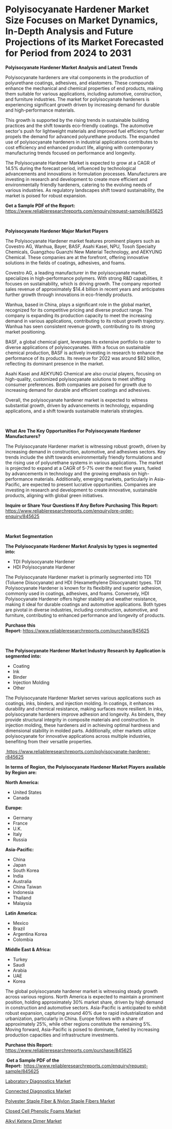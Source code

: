 <p><h1>Polyisocyanate Hardener Market Size Focuses on Market Dynamics, In-Depth Analysis and Future Projections of its Market Forecasted for Period from 2024 to 2031</h1></p><p><strong>Polyisocyanate Hardener Market Analysis and Latest Trends</strong></p>
<p><p>Polyisocyanate hardeners are vital components in the production of polyurethane coatings, adhesives, and elastomers. These compounds enhance the mechanical and chemical properties of end products, making them suitable for various applications, including automotive, construction, and furniture industries. The market for polyisocyanate hardeners is experiencing significant growth driven by increasing demand for durable and high-performance materials. </p><p>This growth is supported by the rising trends in sustainable building practices and the shift towards eco-friendly coatings. The automotive sector's push for lightweight materials and improved fuel efficiency further propels the demand for advanced polyurethane products. The expanded use of polyisocyanate hardeners in industrial applications contributes to cost efficiency and enhanced product life, aligning with contemporary manufacturing trends focused on performance and longevity. </p><p>The Polyisocyanate Hardener Market is expected to grow at a CAGR of 14.5% during the forecast period, influenced by technological advancements and innovations in formulation processes. Manufacturers are investing in research and development to create more efficient and environmentally friendly hardeners, catering to the evolving needs of various industries. As regulatory landscapes shift toward sustainability, the market is poised for robust expansion.</p></p>
<p><strong>Get a Sample PDF of the Report:&nbsp;</strong> <a href="https://www.reliableresearchreports.com/enquiry/request-sample/845625?utm_campaign=38&utm_medium=2&utm_source=Github&utm_content=ia&utm_term=12112024&utm_id=polyisocyanate-hardener">https://www.reliableresearchreports.com/enquiry/request-sample/845625</a></p>
<p>&nbsp;</p>
<p><strong>Polyisocyanate Hardener Major Market Players</strong></p>
<p><p>The Polyisocyanate Hardener market features prominent players such as Covestro AG, Wanhua, Bayer, BASF, Asahi Kasei, NPU, Tosoh Specialty Chemicals, Guangzhou Guanzhi New Material Technology, and AEKYUNG Chemical. These companies are at the forefront, offering innovative solutions in the fields of coatings, adhesives, and foams.</p><p>Covestro AG, a leading manufacturer in the polyisocyanate market, specializes in high-performance polymers. With strong R&D capabilities, it focuses on sustainability, which is driving growth. The company reported sales revenue of approximately $14.4 billion in recent years and anticipates further growth through innovations in eco-friendly products.</p><p>Wanhua, based in China, plays a significant role in the global market, recognized for its competitive pricing and diverse product range. The company is expanding its production capacity to meet the increasing demand in various applications, contributing to its robust growth trajectory. Wanhua has seen consistent revenue growth, contributing to its strong market positioning.</p><p>BASF, a global chemical giant, leverages its extensive portfolio to cater to diverse applications of polyisocyanates. With a focus on sustainable chemical production, BASF is actively investing in research to enhance the performance of its products. Its revenue for 2022 was around $82 billion, reflecting its dominant presence in the market.</p><p>Asahi Kasei and AEKYUNG Chemical are also crucial players, focusing on high-quality, customized polyisocyanate solutions to meet shifting consumer preferences. Both companies are poised for growth due to increasing demand for durable and efficient coatings and adhesives.</p><p>Overall, the polyisocyanate hardener market is expected to witness substantial growth, driven by advancements in technology, expanding applications, and a shift towards sustainable materials strategies.</p></p>
<p>&nbsp;</p>
<p><strong>What Are The Key Opportunities For Polyisocyanate Hardener Manufacturers?</strong></p>
<p><p>The Polyisocyanate Hardener market is witnessing robust growth, driven by increasing demand in construction, automotive, and adhesives sectors. Key trends include the shift towards environmentally friendly formulations and the rising use of polyurethane systems in various applications. The market is projected to expand at a CAGR of 5-7% over the next five years, fueled by advancements in technology and the growing emphasis on high-performance materials. Additionally, emerging markets, particularly in Asia-Pacific, are expected to present lucrative opportunities. Companies are investing in research and development to create innovative, sustainable products, aligning with global green initiatives.</p></p>
<p><strong>Inquire or Share Your Questions If Any Before Purchasing This Report:</strong> <a href="https://www.reliableresearchreports.com/enquiry/pre-order-enquiry/845625?utm_campaign=38&utm_medium=2&utm_source=Github&utm_content=ia&utm_term=12112024&utm_id=polyisocyanate-hardener">https://www.reliableresearchreports.com/enquiry/pre-order-enquiry/845625</a></p>
<p>&nbsp;</p>
<p><strong>Market Segmentation</strong></p>
<p><strong>The Polyisocyanate Hardener Market Analysis by types is segmented into:</strong></p>
<p><ul><li>TDI Polyisocyanate Hardener</li><li>HDI Polyisocyanate Hardener</li></ul></p>
<p><p>The Polyisocyanate Hardener market is primarily segmented into TDI (Toluene Diisocyanate) and HDI (Hexamethylene Diisocyanate) types. TDI Polyisocyanate Hardener is known for its flexibility and superior adhesion, commonly used in coatings, adhesives, and foams. Conversely, HDI Polyisocyanate Hardener offers higher stability and weather resistance, making it ideal for durable coatings and automotive applications. Both types are pivotal in diverse industries, including construction, automotive, and furniture, contributing to enhanced performance and longevity of products.</p></p>
<p><strong>Purchase this Report:&nbsp;</strong><a href="https://www.reliableresearchreports.com/purchase/845625?utm_campaign=38&utm_medium=2&utm_source=Github&utm_content=ia&utm_term=12112024&utm_id=polyisocyanate-hardener">https://www.reliableresearchreports.com/purchase/845625</a></p>
<p>&nbsp;</p>
<p><strong>The Polyisocyanate Hardener Market Industry Research by Application is segmented into:</strong></p>
<p><ul><li>Coating</li><li>Ink</li><li>Binder</li><li>Injection Molding</li><li>Other</li></ul></p>
<p><p>The Polyisocyanate Hardener Market serves various applications such as coatings, inks, binders, and injection molding. In coatings, it enhances durability and chemical resistance, making surfaces more resilient. In inks, polyisocyanate hardeners improve adhesion and longevity. As binders, they provide structural integrity in composite materials and construction. In injection molding, these hardeners aid in achieving optimal hardness and dimensional stability in molded parts. Additionally, other markets utilize polyisocyanate for innovative applications across multiple industries, benefiting from their versatile properties.</p></p>
<p><a href="https://www.reliableresearchreports.com/polyisocyanate-hardener-r845625?utm_campaign=38&utm_medium=2&utm_source=Github&utm_content=ia&utm_term=12112024&utm_id=polyisocyanate-hardener">&nbsp;https://www.reliableresearchreports.com/polyisocyanate-hardener-r845625</a></p>
<p><strong>In terms of Region, the Polyisocyanate Hardener Market Players available by Region are:</strong></p>
<p>
    <p> <strong> North America: </strong>
        <ul>
            <li>United States</li>
            <li>Canada</li>
        </ul>
        </p> 
    <p> <strong> Europe: </strong>
        <ul>
            <li>Germany</li>
            <li>France</li>
            <li>U.K.</li>
            <li>Italy</li>
            <li>Russia</li>
        </ul>
        </p> 
    <p> <strong> Asia-Pacific: </strong>
        <ul>
            <li>China</li>
            <li>Japan</li>
            <li>South Korea</li>
            <li>India</li>
            <li>Australia</li>
            <li>China Taiwan</li>
            <li>Indonesia</li>
            <li>Thailand</li>
            <li>Malaysia</li>
        </ul>
        </p> 
    <p> <strong> Latin America: </strong>
        <ul>
            <li>Mexico</li>
            <li>Brazil</li>
            <li>Argentina Korea</li>
            <li>Colombia</li>
        </ul>
        </p> 
    <p> <strong> Middle East & Africa: </strong>
        <ul>
            <li>Turkey</li>
            <li>Saudi</li>
            <li>Arabia</li>
            <li>UAE</li>
            <li>Korea</li>
        </ul>
    </p>
    </p>
<p><p>The global polyisocyanate hardener market is witnessing steady growth across various regions. North America is expected to maintain a prominent position, holding approximately 30% market share, driven by high demand in construction and automotive sectors. Asia-Pacific is anticipated to exhibit robust expansion, capturing around 40% due to rapid industrialization and urbanization, particularly in China. Europe follows with a share of approximately 25%, while other regions constitute the remaining 5%. Moving forward, Asia-Pacific is poised to dominate, fueled by increasing production capacities and infrastructure investments.</p></p>
<p><strong>Purchase this Report: </strong><a href="https://www.reliableresearchreports.com/purchase/845625?utm_campaign=38&utm_medium=2&utm_source=Github&utm_content=ia&utm_term=12112024&utm_id=polyisocyanate-hardener">https://www.reliableresearchreports.com/purchase/845625</a></p>
<p>&nbsp;<strong>Get a Sample PDF of the Report:&nbsp;&nbsp;</strong><a href="https://www.reliableresearchreports.com/enquiry/request-sample/845625?utm_campaign=38&utm_medium=2&utm_source=Github&utm_content=ia&utm_term=12112024&utm_id=polyisocyanate-hardener">https://www.reliableresearchreports.com/enquiry/request-sample/845625</a></p>
<p><strong></strong></p>
<p><p><a href="https://issuu.com/reportprime-2/docs/laboratory-diagnostics-market-size-_cc93aad73e5256?utm_campaign=38&utm_medium=2&utm_source=Github&utm_content=ia&utm_term=12112024&utm_id=polyisocyanate-hardener">Laboratory Diagnostics Market</a></p><p><a href="https://issuu.com/reportprime-2/docs/connected-diagnostics-market-size-2_c6583c4c4164ff?utm_campaign=38&utm_medium=2&utm_source=Github&utm_content=ia&utm_term=12112024&utm_id=polyisocyanate-hardener">Connected Diagnostics Market</a></p><p><a href="https://www.linkedin.com/pulse/polyester-staple-fiber-nylon-fibers-market-growth-yky7f?utm_campaign=38&utm_medium=2&utm_source=Github&utm_content=ia&utm_term=12112024&utm_id=polyisocyanate-hardener">Polyester Staple Fiber & Nylon Staple Fibers Market</a></p><p><a href="https://www.linkedin.com/pulse/closed-cell-phenolic-foams-market-research-report-bjxrf?utm_campaign=38&utm_medium=2&utm_source=Github&utm_content=ia&utm_term=12112024&utm_id=polyisocyanate-hardener">Closed Cell Phenolic Foams Market</a></p><p><a href="https://github.com/mac1evjen/Market-Research-Report-List-1/blob/main/alkyl-ketene-dimer-market.md?utm_campaign=38&utm_medium=2&utm_source=Github&utm_content=ia&utm_term=12112024&utm_id=polyisocyanate-hardener">Alkyl Ketene Dimer Market</a></p></p>